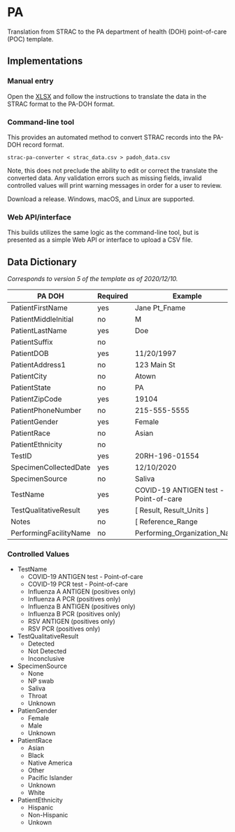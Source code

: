 # PA

Translation from STRAC to the PA department of health (DOH) point-of-care (POC) template.

## Implementations

### Manual entry

Open the [XLSX](./padoh_covid19_poc_template.xlsx) and follow the instructions to translate the data in the STRAC format to the PA-DOH format.

### Command-line tool

This provides an automated method to convert STRAC records into the PA-DOH record format.

```
strac-pa-converter < strac_data.csv > padoh_data.csv
```

Note, this does not preclude the ability to edit or correct the translate the converted data. Any validation errors such as missing fields, invalid controlled values will print warning messages in order for a user to review.

Download a release. Windows, macOS, and Linux are supported.

### Web API/interface

This builds utilizes the same logic as the command-line tool, but is presented as a simple Web API or interface to upload a CSV file.

## Data Dictionary

*Corresponds to version 5 of the template as of 2020/12/10.*

PA DOH | Required | Example | STRAC Field
-------|----------|---------|-------
PatientFirstName | yes | Jane Pt_Fname
PatientMiddleInitial | no | M | Pt_Middle_Initial
PatientLastName | yes | Doe | Pt_Lname
PatientSuffix | no | |
PatientDOB | yes | 11/20/1997 | Date_of_Birth
PatientAddress1 | no | 123 Main St | Pt_Str
PatientCity |  no | Atown | Pt_City
PatientState | no | PA | Pt_ST
PatientZipCode | yes | 19104 | Pt_Zip
PatientPhoneNumber | no | 215-555-5555 | Pt_Phone
PatientGender |  yes | Female | Pt_Sex
PatientRace | no | Asian | Pt_Race
PatientEthnicity | no | | Pt_Ethnicity
TestID | yes | 20RH-196-01554 |
SpecimenCollectedDate | yes | 12/10/2020 |
SpecimenSource | no | Saliva |
TestName | yes | COVID-19 ANTIGEN test - Point-of-care | Ordered_Test_Name
TestQualitativeResult | yes | [ Result, Result_Units ]
Notes | no | [ Reference_Range
PerformingFacilityName | no | Performing_Organization_Name

### Controlled Values

- TestName
  - COVID-19 ANTIGEN test - Point-of-care
  - COVID-19 PCR test - Point-of-care
  - Influenza A ANTIGEN (positives only)
  - Influenza A PCR (positives only)
  - Influenza B ANTIGEN (positives only)
  - Influenza B PCR (positives only)
  - RSV ANTIGEN (positives only)
  - RSV PCR (positives only)
- TestQualitativeResult
  - Detected
  - Not Detected
  - Inconclusive
- SpecimenSource
  - None
  - NP swab
  - Saliva
  - Throat
  - Unknown
- PatienGender
  - Female
  - Male
  - Unknown
- PatientRace
  - Asian
  - Black
  - Native America
  - Other
  - Pacific Islander
  - Unknown
  - White
- PatientEthnicity
  - Hispanic
  - Non-Hispanic
  - Unkown
